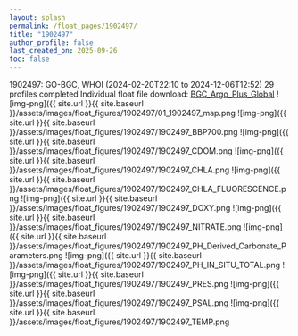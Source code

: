 ```yaml
---
layout: splash
permalink: /float_pages/1902497/
title: "1902497"
author_profile: false
last_created_on: 2025-09-26
toc: false
---
```

 
1902497: GO-BGC, WHOI (2024-02-20T22:10 to 2024-12-06T12:52)
29 profiles completed
Individual float file download: [BGC_Argo_Plus_Global](https://ftp.soest.hawaii.edu/bgc_argo_plus/Individual_Floats/outliers_removed/1902497_Sprof_processed.nc)
![img-png]({{ site.url }}{{ site.baseurl }}/assets/images/float_figures/1902497/01_1902497_map.png
![img-png]({{ site.url }}{{ site.baseurl }}/assets/images/float_figures/1902497/1902497_BBP700.png
![img-png]({{ site.url }}{{ site.baseurl }}/assets/images/float_figures/1902497/1902497_CDOM.png
![img-png]({{ site.url }}{{ site.baseurl }}/assets/images/float_figures/1902497/1902497_CHLA.png
![img-png]({{ site.url }}{{ site.baseurl }}/assets/images/float_figures/1902497/1902497_CHLA_FLUORESCENCE.png
![img-png]({{ site.url }}{{ site.baseurl }}/assets/images/float_figures/1902497/1902497_DOXY.png
![img-png]({{ site.url }}{{ site.baseurl }}/assets/images/float_figures/1902497/1902497_NITRATE.png
![img-png]({{ site.url }}{{ site.baseurl }}/assets/images/float_figures/1902497/1902497_PH_Derived_Carbonate_Parameters.png
![img-png]({{ site.url }}{{ site.baseurl }}/assets/images/float_figures/1902497/1902497_PH_IN_SITU_TOTAL.png
![img-png]({{ site.url }}{{ site.baseurl }}/assets/images/float_figures/1902497/1902497_PRES.png
![img-png]({{ site.url }}{{ site.baseurl }}/assets/images/float_figures/1902497/1902497_PSAL.png
![img-png]({{ site.url }}{{ site.baseurl }}/assets/images/float_figures/1902497/1902497_TEMP.png
